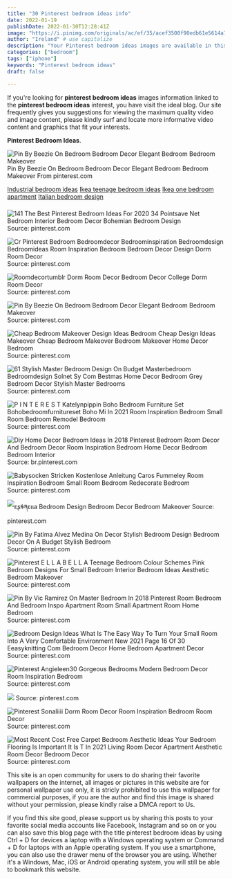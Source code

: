 ```yaml
---
title: "30 Pinterest bedroom ideas info"
date: 2022-01-19
publishDate: 2022-01-30T12:28:41Z
image: "https://i.pinimg.com/originals/ac/ef/35/acef3500f90edb61e5614a72ba952a57.jpg"
author: "Ireland" # use capitalize
description: "Your Pinterest bedroom ideas images are available in this site. Pinterest bedroom ideas are a topic that is being searched for and liked by netizens now. You can Find and Download the Pinterest bedroom ideas files here. Find and Download all royalty-free vectors."
categories: ["bedroom"]
tags: ["iphone"]
keywords: "Pinterest bedroom ideas"
draft: false

---
```


If you're looking for **pinterest bedroom ideas** images information linked to the **pinterest bedroom ideas** interest, you have visit the ideal  blog.  Our site frequently  gives you  suggestions  for viewing  the maximum  quality video and image  content, please kindly surf and locate more informative video content and graphics  that fit your interests.

**Pinterest Bedroom Ideas**. 

![Pin By Beezie On Bedroom Bedroom Decor Elegant Bedroom Bedroom Makeover](https://i.pinimg.com/originals/90/4f/dc/904fdc7b32781cf041fdbdb06e82a4c4.jpg "Pin By Beezie On Bedroom Bedroom Decor Elegant Bedroom Bedroom Makeover")
Pin By Beezie On Bedroom Bedroom Decor Elegant Bedroom Bedroom Makeover From pinterest.com

[Industrial bedroom ideas](/industrial-bedroom-ideas/)
[Ikea teenage bedroom ideas](/ikea-teenage-bedroom-ideas/)
[Ikea one bedroom apartment](/ikea-one-bedroom-apartment/)
[Italian bedroom design](/italian-bedroom-design/)



### 

 


![141 The Best Pinterest Bedroom Ideas For 2020 34 Pointsave Net Bedroom Interior Bedroom Decor Bohemian Bedroom Design](https://i.pinimg.com/originals/45/51/c4/4551c41018ce5d72cdd89846b54ebf0d.png "141 The Best Pinterest Bedroom Ideas For 2020 34 Pointsave Net Bedroom Interior Bedroom Decor Bohemian Bedroom Design")
Source: pinterest.com

 

![Cr Pinterest Bedroom Bedroomdecor Bedroominspiration Bedroomdesign Bedroomideas Room Inspiration Bedroom Bedroom Decor Design Dorm Room Decor](https://i.pinimg.com/originals/cd/04/97/cd0497dcfa353167f62384b99222e4c8.jpg "Cr Pinterest Bedroom Bedroomdecor Bedroominspiration Bedroomdesign Bedroomideas Room Inspiration Bedroom Bedroom Decor Design Dorm Room Decor")
Source: pinterest.com

 

![Roomdecortumblr Dorm Room Decor Bedroom Decor College Dorm Room Decor](https://i.pinimg.com/originals/2d/0f/a1/2d0fa1e439166bb2fcd56f2e6ef09069.jpg "Roomdecortumblr Dorm Room Decor Bedroom Decor College Dorm Room Decor")
Source: pinterest.com

 

![Pin By Beezie On Bedroom Bedroom Decor Elegant Bedroom Bedroom Makeover](https://i.pinimg.com/originals/90/4f/dc/904fdc7b32781cf041fdbdb06e82a4c4.jpg "Pin By Beezie On Bedroom Bedroom Decor Elegant Bedroom Bedroom Makeover")
Source: pinterest.com

 

![Cheap Bedroom Makeover Design Ideas Bedroom Cheap Design Ideas Makeover Cheap Bedroom Makeover Bedroom Makeover Home Decor Bedroom](https://i.pinimg.com/originals/43/8e/f6/438ef60be99d9c16ce2be7b76d046b62.png "Cheap Bedroom Makeover Design Ideas Bedroom Cheap Design Ideas Makeover Cheap Bedroom Makeover Bedroom Makeover Home Decor Bedroom")
Source: pinterest.com

 

![61 Stylish Master Bedroom Design On Budget Masterbedroom Bedroomdesign Solnet Sy Com Bestmas Home Decor Bedroom Grey Bedroom Decor Stylish Master Bedrooms](https://i.pinimg.com/736x/5f/2e/f4/5f2ef43f7c70df3e51e91c305b6d7375.jpg "61 Stylish Master Bedroom Design On Budget Masterbedroom Bedroomdesign Solnet Sy Com Bestmas Home Decor Bedroom Grey Bedroom Decor Stylish Master Bedrooms")
Source: pinterest.com

 

![P I N T E R E S T Katelynpippin Boho Bedroom Furniture Set Bohobedroomfurnitureset Boho Mi In 2021 Room Inspiration Bedroom Small Room Bedroom Remodel Bedroom](https://i.pinimg.com/736x/6d/56/ec/6d56eccfa61310651790e276446fbbc0.jpg "P I N T E R E S T Katelynpippin Boho Bedroom Furniture Set Bohobedroomfurnitureset Boho Mi In 2021 Room Inspiration Bedroom Small Room Bedroom Remodel Bedroom")
Source: pinterest.com

 

![Diy Home Decor Bedroom Ideas In 2018 Pinterest Bedroom Room Decor And Bedroom Decor Room Inspiration Bedroom Home Decor Bedroom Bedroom Interior](https://i.pinimg.com/originals/62/7c/9e/627c9ee1fa13cf78f0f487360e36b479.jpg "Diy Home Decor Bedroom Ideas In 2018 Pinterest Bedroom Room Decor And Bedroom Decor Room Inspiration Bedroom Home Decor Bedroom Bedroom Interior")
Source: br.pinterest.com

 

![Babysocken Stricken Kostenlose Anleitung Caros Fummeley Room Inspiration Bedroom Small Room Bedroom Redecorate Bedroom](https://i.pinimg.com/originals/01/ee/d0/01eed0f3e007eeb062b6b76dec6ec4c6.jpg "Babysocken Stricken Kostenlose Anleitung Caros Fummeley Room Inspiration Bedroom Small Room Bedroom Redecorate Bedroom")
Source: pinterest.com

 

![ɛʂɬཞɛɩɩa Bedroom Design Bedroom Decor Bedroom Makeover](https://i.pinimg.com/originals/5b/cf/c3/5bcfc3a1c8c3f02e0645986098cee4e4.jpg "ɛʂɬཞɛɩɩa Bedroom Design Bedroom Decor Bedroom Makeover")
Source: pinterest.com

 

![Pin By Fatima Alvez Medina On Decor Stylish Bedroom Design Bedroom Decor On A Budget Stylish Bedroom](https://i.pinimg.com/originals/d8/36/22/d83622598e15a6612d059fc6070cc729.jpg "Pin By Fatima Alvez Medina On Decor Stylish Bedroom Design Bedroom Decor On A Budget Stylish Bedroom")
Source: pinterest.com

 

![Pinterest E L L A B E L L A Teenage Bedroom Colour Schemes Pink Bedroom Designs For Small Bedroom Interior Bedroom Ideas Aesthetic Bedroom Makeover](https://i.pinimg.com/736x/9b/10/54/9b10545d5b3fcb8e78b4c273bd48924f.jpg "Pinterest E L L A B E L L A Teenage Bedroom Colour Schemes Pink Bedroom Designs For Small Bedroom Interior Bedroom Ideas Aesthetic Bedroom Makeover")
Source: pinterest.com

 

![Pin By Vic Ramirez On Master Bedroom In 2018 Pinterest Room Bedroom And Bedroom Inspo Apartment Room Small Apartment Room Home Bedroom](https://i.pinimg.com/originals/d0/4b/3d/d04b3d5befd0e2f0503826659c9e40d0.jpg "Pin By Vic Ramirez On Master Bedroom In 2018 Pinterest Room Bedroom And Bedroom Inspo Apartment Room Small Apartment Room Home Bedroom")
Source: pinterest.com

 

![Bedroom Design Ideas What Is The Easy Way To Turn Your Small Room Into A Very Comfortable Environment New 2021 Page 16 Of 30 Eeasyknitting Com Bedroom Decor Home Bedroom Apartment Decor](https://i.pinimg.com/736x/c5/06/2b/c5062b252eed4b19de18228ca7223df7.jpg "Bedroom Design Ideas What Is The Easy Way To Turn Your Small Room Into A Very Comfortable Environment New 2021 Page 16 Of 30 Eeasyknitting Com Bedroom Decor Home Bedroom Apartment Decor")
Source: pinterest.com

 

![Pinterest Angieleen30 Gorgeous Bedrooms Modern Bedroom Decor Room Inspiration Bedroom](https://i.pinimg.com/originals/7e/6c/b7/7e6cb7b23c089f15f46380ddcc75d2bc.jpg "Pinterest Angieleen30 Gorgeous Bedrooms Modern Bedroom Decor Room Inspiration Bedroom")
Source: pinterest.com

 

![](https://i.pinimg.com/originals/b0/7e/a6/b07ea6609120eecf69e5cd964f84c77e.jpg "")
Source: pinterest.com

 

![Pinterest Sonaliiii Dorm Room Decor Room Inspiration Bedroom Room Decor](https://i.pinimg.com/originals/48/b5/09/48b5092b805da6a9f8bb0726af516cd6.jpg "Pinterest Sonaliiii Dorm Room Decor Room Inspiration Bedroom Room Decor")
Source: pinterest.com

 

![Most Recent Cost Free Carpet Bedroom Aesthetic Ideas Your Bedroom Flooring Is Important It Is T In 2021 Living Room Decor Apartment Aesthetic Room Decor Bedroom Decor](https://i.pinimg.com/originals/ac/ef/35/acef3500f90edb61e5614a72ba952a57.jpg "Most Recent Cost Free Carpet Bedroom Aesthetic Ideas Your Bedroom Flooring Is Important It Is T In 2021 Living Room Decor Apartment Aesthetic Room Decor Bedroom Decor")
Source: pinterest.com

 

This site is an open community for users to do sharing their favorite wallpapers on the internet, all images or pictures in this website are for personal wallpaper use only, it is stricly prohibited to use this wallpaper for commercial purposes, if you are the author and find this image is shared without your permission, please kindly raise a DMCA report to Us.

If you find this site good, please support us by sharing this posts to your favorite social media accounts like Facebook, Instagram and so on or you can also save this blog page with the title pinterest bedroom ideas by using Ctrl + D for devices a laptop with a Windows operating system or Command + D for laptops with an Apple operating system. If you use a smartphone, you can also use the drawer menu of the browser you are using. Whether it's a Windows, Mac, iOS or Android operating system, you will still be able to bookmark this website.
